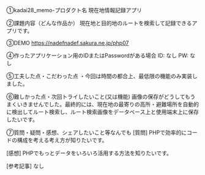 ①kadai28_memo-プロダクト名 現在地情報記録アプリ

②課題内容（どんな作品か） 現在地と目的地のルートを検索して記録できるアプリです。

③DEMO https://nadefnadef.sakura.ne.jp/php07

④作ったアプリケーション用のIDまたはPasswordがある場合 ID: なし PW: なし

⑤工夫した点・こだわった点 ・今回は時間の都合上、最低限の機能のみ実装しました。

⑥難しかった点・次回トライしたいこと(又は機能) 画像の保存がどうしてもうまくいきませんでした。最終的には、現在地の最寄りの高所・避難場所を自動的に検出してルート検索し、ルート検索画像をデータベース上と使用端末上に保存したいです。

⑦質問・疑問・感想、シェアしたいこと等なんでも [質問] PHPで効率的にコードの構成を考える考え方が知りたいです。

[感想] PHPでもっとデータをいろいろ活用する方法を知りたいです。

[参考記事] なし

